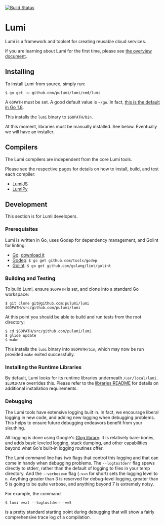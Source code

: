[![Build Status](https://travis-ci.com/pulumi/lumi.svg?token=cTUUEgrxaTEGyecqJpDn&branch=master)](https://travis-ci.com/pulumi/lumi)

# Lumi

Lumi is a framework and toolset for creating reusable cloud services.

If you are learning about Lumi for the first time, please see [the overview document](docs/overview.md).

## Installing

To install Lumi from source, simply run:

    $ go get -u github.com/pulumi/lumi/cmd/lumi

A `GOPATH` must be set.  A good default value is `~/go`.  In fact, [this is the default in Go 1.8](
https://github.com/golang/go/issues/17262).

This installs the `lumi` binary to `$GOPATH/bin`.

At this moment, libraries must be manually installed.  See below.  Eventually we will have an installer.

## Compilers

The Lumi compilers are independent from the core Lumi tools.

Please see the respective pages for details on how to install, build, and test each compiler:

* [LumiJS](cmd/lumijs/README.md)
* [LumiPy](cmd/lumipy/README.md)

## Development

This section is for Lumi developers.

### Prerequisites

Lumi is written in Go, uses Godep for dependency management, and Golint for linting:

* [Go](https://golang.org/doc/install): [download it](https://golang.org/dl)
* [Godep](https://github.com/tools/godep): `$ go get github.com/tools/godep`
* [Golint](https://github.com/golang/lint): `$ go get github.com/golang/lint/golint`

### Building and Testing

To build Lumi, ensure `$GOPATH` is set, and clone into a standard Go workspace:

    $ git clone git@github.com:pulumi/lumi $GOPATH/src/github.com/pulumi/lumi

At this point you should be able to build and run tests from the root directory:

    $ cd $GOPATH/src/github.com/pulumi/lumi
    $ glide update
    $ make

This installs the `lumi` binary into `$GOPATH/bin`, which may now be run provided `make` exited successfully.

### Installing the Runtime Libraries

By default, Lumi looks for its runtime libraries underneath `/usr/local/lumi`.  `$LUMIPATH` overrides this.
Please refer to the [libraries README](lib/README.md) for details on additional installation requirements.

### Debugging

The Lumi tools have extensive logging built in.  In fact, we encourage liberal logging in new code, and adding new
logging when debugging problems.  This helps to ensure future debugging endeavors benefit from your sleuthing.

All logging is done using Google's [Glog library](https://github.com/golang/glog).  It is relatively bare-bones, and
adds basic leveled logging, stack dumping, and other capabilities beyond what Go's built-in logging routines offer.

The Lumi command line has two flags that control this logging and that can come in handy when debugging problems.  The
`--logtostderr` flag spews directly to stderr, rather than the default of logging to files in your temp directory.  And
the `--verbose=n` flag (`-v=n` for short) sets the logging level to `n`.  Anything greater than 3 is reserved for
debug-level logging, greater than 5 is going to be quite verbose, and anything beyond 7 is extremely noisy.

For example, the command

    $ lumi eval --logtostderr -v=5

is a pretty standard starting point during debugging that will show a fairly comprehensive trace log of a compilation.

